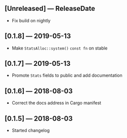 ## [Unreleased] — ReleaseDate
* Fix build on nightly

## [0.1.8] — 2019-05-13
* Make `StatsAlloc::system()` `const fn` on stable

## [0.1.7] — 2019-05-13
* Promote `Stats` fields to public and add documentation

## [0.1.6] — 2018-08-03
* Correct the docs address in Cargo manifest

## [0.1.5] — 2018-08-03
* Started changelog
